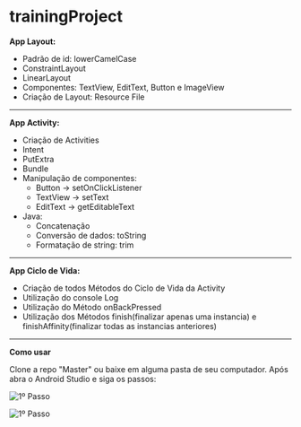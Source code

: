 # trainingProject #

**App Layout:**
- Padrão de id: lowerCamelCase
- ConstraintLayout
- LinearLayout
- Componentes: TextView, EditText, Button e ImageView
- Criação de Layout: Resource File

---

**App Activity:**
- Criação de Activities
- Intent
- PutExtra
- Bundle
- Manipulação de componentes:
  - Button -> setOnClickListener
  - TextView -> setText
  - EditText -> getEditableText
- Java:
  - Concatenação
  - Conversão de dados: toString
  - Formatação de string: trim

---

**App Ciclo de Vida:**
- Criação de todos Métodos do Ciclo de Vida da Activity
- Utilização do console Log
- Utilização do Método onBackPressed
- Utilização dos Métodos finish(finalizar apenas uma instancia) e finishAffinity(finalizar todas as instancias anteriores)
---
**Como usar**
 
Clone a repo "Master" ou baixe em alguma pasta de seu computador. Após abra o Android Studio e siga os passos:

![1º Passo](../assets/1%C2%BA%20Passo.png?raw=true)

![1º Passo](../assets/2º%20Passo.png?raw=true) 
